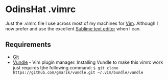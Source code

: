 OdinsHat .vimrc
===============
Just the .vimrc file I use across most of my machines for 
[Vim](http://www.vim.org/).
Although I now prefer and use the excellent 
[Sublime text editor](http://www.sublimetext.com/3) when I can.

Requirements
------------
* [Git](http://git-scm.com/)
* [Vundle](https://github.com/gmarik/Vundle.vim) - Vim plugin manager.
  Installing Vundle to make this vimrc work just requires tjhe following 
  command:
  `$ git clone https://github.com/gmarik/vundle.git ~/.vim/bundle/vundle`
